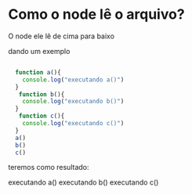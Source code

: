# Como o node lê o arquivo?

O node ele lê de cima para baixo

dando um exemplo

```javascript

  function a(){
    console.log("executando a()")
  }
   function b(){
    console.log("executando b()")
  }
   function c(){
    console.log("executando c()")
  }
  a()
  b()
  c() 

```
teremos como resultado:

executando a()
executando b()
executando c()
